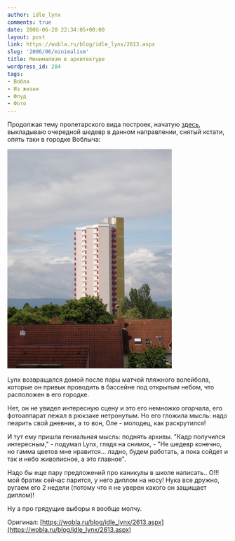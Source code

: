```yaml
---
author: idle_lynx
comments: true
date: 2006-06-20 22:34:05+00:00
layout: post
link: https://wobla.ru/blog/idle_lynx/2613.aspx
slug: '2006/06/minimalism'
title: Минимализм в архитектуре
wordpress_id: 204
tags:
- Вобла
- Из жизни
- Флуд
- Фото
---
```


Продолжая тему пролетарского вида построек, начатую [здесь](/2005/12/view-out-of-window), выкладываю очередной шедевр в данном направлении, снятый кстати, опять таки в городке Воблыча:

![Minimalism in Architecture](images/2007/05/53f08c1f-bce9-472e-aa09-f3bf3fcf7da6.JPG)

Lynx возвращался домой после пары матчей пляжного волейбола, которые он привык проводить в бассейне под открытым небом, что расположен в его городке.

Нет, он не увидел интересную сцену и это его немножко огорчала, его фотоаппарат лежал в рюкзаке нетронутым. Но его гложила мысль: надо пеарить свой дневник, а то вон, Оле - молодец, как раскрутился!

И тут ему пришла гениальная мысль: поднять архивы. "Кадр получился интересным," - подумал Lynx, глядя на снимок, - "Не шедевр конечно, но гамма цветов мне нравится... ладно, будем работать, а пока сойдет и так и небо живописное, а это главное".

Надо бы еще пару предложений про каникулы в школе написать.. О!!! мой братик сейчас парится, у него диплом на носу! Нука все дружно, ругаем его 2 недели (потому что я не уверен какого он защищает диплом)!

Ну а про грядущие выборы я вообще молчу.

Оригинал: [https://wobla.ru/blog/idle_lynx/2613.aspx](https://wobla.ru/blog/idle_lynx/2613.aspx)
